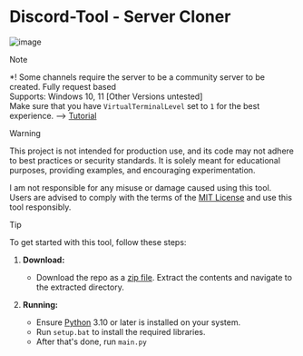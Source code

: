 # Discord-Tool - Server Cloner
![image](https://schuh.wtf/resources/images/cloner.png)

> [!NOTE]
> *! Some channels require the server to be a community server to be created.
> Fully request based<br>
> Supports: Windows 10, 11 [Other Versions untested]<br>
> Make sure that you have `VirtualTerminalLevel` set to `1` for the best experience. --> [Tutorial](https://www.youtube.com/watch?v=HeJOyEw3RtM)<br>

> [!WARNING]
> 
> This project is not intended for production use, and its code may not adhere to best practices or security standards. It is solely meant for educational purposes, providing examples, and encouraging experimentation.<br>
>
> I am not responsible for any misuse or damage caused using this tool. Users are advised to comply with the terms of the [MIT License](https://github.com/Schuh1337/Discord-MultiTool/tree/main?tab=MIT) and use this tool responsibly.

> [!TIP]
> 
> To get started with this tool, follow these steps:
> 
> 1. **Download:**
>    - Download the repo as a [zip file](https://github.com/Schuh1337/Discord-Cloner/archive/refs/heads/main.zip). Extract the contents and navigate to the extracted directory.
> 
> 2. **Running:**
>    - Ensure [Python](https://www.python.org/downloads/) 3.10 or later is installed on your system.
>    - Run `setup.bat` to install the required libraries.
>    - After that's done, run `main.py`
